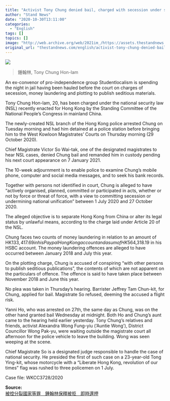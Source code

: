 ```yaml
---
title: "Activist Tony Chung denied bail, charged with secession under security law"
author: "Stand News"
date: "2020-10-30T13:11:00"
categories:
  - "English"
tags: []
topics: []
image: "http://web.archive.org/web/2021im_/https://assets.thestandnews.com/media/photos/chung-03_Rr4YU_eSlwHN8.png"
original_url: "thestandnews.com/english/activist-tony-chung-denied-bail-charged-with-secession-under-security-law"
---
```

![](http://web.archive.org/web/2021im_/https://assets.thestandnews.com/media/photos/chung-03_Rr4YU_eSlwHN8.png)
> 鍾翰林, Tony Chung Hon-lam

An ex-convenor of pro-independence group Studentlocalism is spending the night in jail having been hauled before the court on charges of secession, money laundering and plotting to publish seditious materials.

Tony Chung Hon-lam, 20, has been charged under the national security law (NSL) recently enacted for Hong Kong by the Standing Committee of the National People’s Congress in mainland China.

The newly-created NSL branch of the Hong Kong police arrested Chung on Tuesday morning and had him detained at a police station before bringing him to the West Kowloon Magistrates’ Courts on Thursday morning (29 October 2020).

Chief Magistrate Victor So Wai-tak, one of the designated magistrates to hear NSL cases, denied Chung bail and remanded him in custody pending his next court appearance on 7 January 2021.

The 10-week adjournment is to enable police to examine Chung’s mobile phone, computer and social media messages, and to seek his bank records.

Together with persons not identified in court, Chung is alleged to have “actively organised, planned, committed or participated in acts, whether or not by force or threat of force, with a view to committing secession or undermining national unification” between 1 July 2020 and 27 October 2020.

The alleged objective is to separate Hong Kong from China or alter its legal status by unlawful means, according to the charge laid under Article 20 of the NSL.

Chung faces two counts of money laundering in relation to an amount of HK$133,417.69 in his Paypal Hong Kong account and a sum of HK$564,318.19 in his HSBC account. The money laundering offences are alleged to have occurred between January 2018 and July this year.

On the plotting charge, Chung is accused of conspiring “with other persons to publish seditious publications”, the contents of which are not apparent on the particulars of offence. The offence is said to have taken place between November 2018 and June this year.

No plea was taken in Thursday’s hearing. Barrister Jeffrey Tam Chun-kit, for Chung, applied for bail. Magistrate So refused, deeming the accused a flight risk.

Yanni Ho, who was arrested on 27th, the same day as Chung, was on the other hand granted bail Wednesday at midnight. Both Ho and Chung’s aunt came to the hearing held earlier yesterday. Tony Chung’s relatives and friends, activist Alexandra Wong Fung-yiu (‘Auntie Wong’), District Councillor Wong Pak-yu, were waiting outside the magistrate court all afternoon for the police vehicle to leave the building. Wong was seen weeping at the scene.

Chief Magistrate So is a designated judge responsible to handle the case of national security. He presided the first of such case on a 23-year-old Tong Ying-kit, whose motorcycle with a “Liberate Hong Kong, revolution of our times” flag was rushed to three policemen on 1 July.

Case file: WKCC3728/2020

**Source:**  
[被控分裂國家等罪　鍾翰林保釋被拒　即時還押](../../court/%E8%A2%AB%E6%8E%A7%E5%88%86%E8%A3%82%E5%9C%8B%E5%AE%B6%E7%AD%89%E7%BD%AA-%E9%8D%BE%E7%BF%B0%E6%9E%97%E4%BF%9D%E9%87%8B%E8%A2%AB%E6%8B%92-%E5%8D%B3%E6%99%82%E9%82%84%E6%8A%BC/)